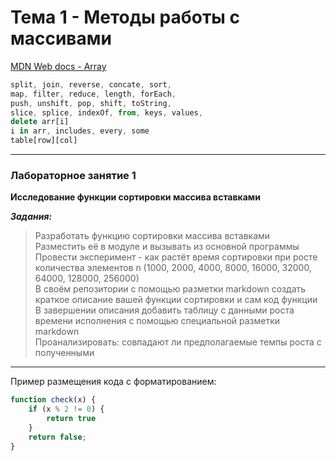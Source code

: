 # Тема 1 - Методы работы с массивами  

[MDN Web docs - Array](https://developer.mozilla.org/en-US/docs/Web/JavaScript/Reference/Global_Objects/Array)  

```js  
split, join, reverse, concate, sort, 
map, filter, reduce, length, forEach,  
push, unshift, pop, shift, toString, 
slice, splice, indexOf, from, keys, values, 
delete arr[i]  
i in arr, includes, every, some  
table[row][col]  
```

---  

### Лабораторное занятие 1  

**Исследование функции сортировки массива вставками**  

***Задания:***  

> Разработать функцию сортировки массива вставками  
> Разместить её в модуле и вызывать из основной программы  
> Провести эксперимент - как растёт время сортировки при росте количества элементов n (1000, 2000, 4000, 8000, 16000, 32000, 64000, 128000, 256000)  
> В своём репозитории с помощью разметки markdown создать краткое описание вашей функции сортировки и сам код функции  
> В завершении описания добавить таблицу с данными роста времени исполнения с помощью специальной разметки markdown  
> Проанализировать: совпадают ли предполагаемые темпы роста с полученными  

---  

Пример размещения кода с форматированием:  

```js
function check(x) {
    if (x % 2 != 0) {
        return true
    }
    return false;
}
```
